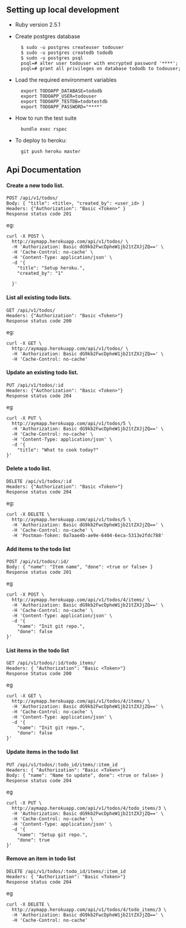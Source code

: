 ## Setting up local development

* Ruby version 2.5.1


* Create postgres database

        $ sudo -u postgres createuser todouser
        $ sudo -u postgres createdb tododb
        $ sudo -u postgres psql
        psql=# alter user todouser with encrypted password '****';
        psql=# grant all privileges on database tododb to todouser;
        
* Load the required environment variables

        export TODOAPP_DATABASE=tododb
        export TODOAPP_USER=todouser
        export TODOAPP_TESTDB=todotestdb
        export TODOAPP_PASSWORD="****"

* How to run the test suite

        bundle exec rspec

* To deploy to heroku:

        git push heroku master
        
        
## Api Documentation

#### Create a new todo list.

    POST /api/v1/todos/
    Body: { "title": <title>, "created_by": <user_id> }
    Headers: {"Authorization": "Basic <Token>" }
    Response status code 201

eg:

    curl -X POST \
      http://aymapp.herokuapp.com/api/v1/todos/ \
      -H 'Authorization: Basic dG9kb2FwcDpheW1jb21tZXJjZQ==' \
      -H 'Cache-Control: no-cache' \
      -H 'Content-Type: application/json' \
      -d '{
    	"title": "Setup heroku.",
    	"created_by": "1"
    
      }'
      
#### List all existing todo lists.

    GET /api/v1/todos/
    Headers: {"Authorization": "Basic <Token>"}
    Response status code 200
    
eg:

    curl -X GET \
      http://aymapp.herokuapp.com/api/v1/todos/ \
      -H 'Authorization: Basic dG9kb2FwcDpheW1jb21tZXJjZQ==' \
      -H 'Cache-Control: no-cache'
      
#### Update an existing todo list.

    PUT /api/v1/todos/:id
    Headers: {"Authorization": "Basic <Token>"}
    Response status code 204
    
eg

    curl -X PUT \
      http://aymapp.herokuapp.com/api/v1/todos/5 \
      -H 'Authorization: Basic dG9kb2FwcDpheW1jb21tZXJjZQ==' \
      -H 'Cache-Control: no-cache' \
      -H 'Content-Type: application/json' \
      -d '{
    	"title": "What to cook today?"
    }'
    
#### Delete a todo list.
    
    DELETE /api/v1/todos/:id
    Headers: {"Authorization": "Basic <Token>"}
    Response status code 204

eg:
    
    curl -X DELETE \
      http://aymapp.herokuapp.com/api/v1/todos/5 \
      -H 'Authorization: Basic dG9kb2FwcDpheW1jb21tZXJjZQ==' \
      -H 'Cache-Control: no-cache' \
      -H 'Postman-Token: 0a7aae4b-ae9e-6404-6eca-5313e2fdc788'
    
#### Add items to the todo list

    POST /api/v1/todos/:id/
    Body: { "name": "Item name", "done": <true or false> }
    Response status code 201
    
eg

    curl -X POST \
      http://aymapp.herokuapp.com/api/v1/todos/4/items/ \
      -H 'Authorization: Basic dG9kb2FwcDpheW1jb21tZXJjZQ==' \
      -H 'Cache-Control: no-cache' \
      -H 'Content-Type: application/json' \
      -d '{
        "name": "Init git repo.",
        "done": false
    }'
    
#### List items in the todo list

    GET /api/v1/todos/:id/todo_items/
    Headers: { "Authorization": "Basic <Token>"}
    Response Status code 200
    
eg

    curl -X GET \
      http://aymapp.herokuapp.com/api/v1/todos/4/items/ \
      -H 'Authorization: Basic dG9kb2FwcDpheW1jb21tZXJjZQ==' \
      -H 'Cache-Control: no-cache' \
      -H 'Content-Type: application/json' \
      -d '{
        "name": "Init git repo.",
        "done": false
    }'
    
#### Update items in the todo list

    PUT /api/v1/todos/:todo_id/items/:item_id
    Headers: { "Authorization": "Basic <Token>"}
    Body: { "name": "Name to update", done": <true or false> }
    Response status code 204
  
 eg
    
    curl -X PUT \
      http://aymapp.herokuapp.com/api/v1/todos/4/todo_items/3 \
      -H 'Authorization: Basic dG9kb2FwcDpheW1jb21tZXJjZQ==' \
      -H 'Cache-Control: no-cache' \
      -H 'Content-Type: application/json' \
      -d '{
        "name": "Setup git repo.",
        "done": true
    }' 
    
#### Remove an item in todo list


    DELETE /api/v1/todos/:todo_id/items/:item_id
    Headers: { "Authorization": "Basic <Token>"}
    Response status code 204
    
eg

    curl -X DELETE \
      http://aymapp.herokuapp.com/api/v1/todos/4/todo_items/3 \
      -H 'Authorization: Basic dG9kb2FwcDpheW1jb21tZXJjZQ==' \
      -H 'Cache-Control: no-cache'
